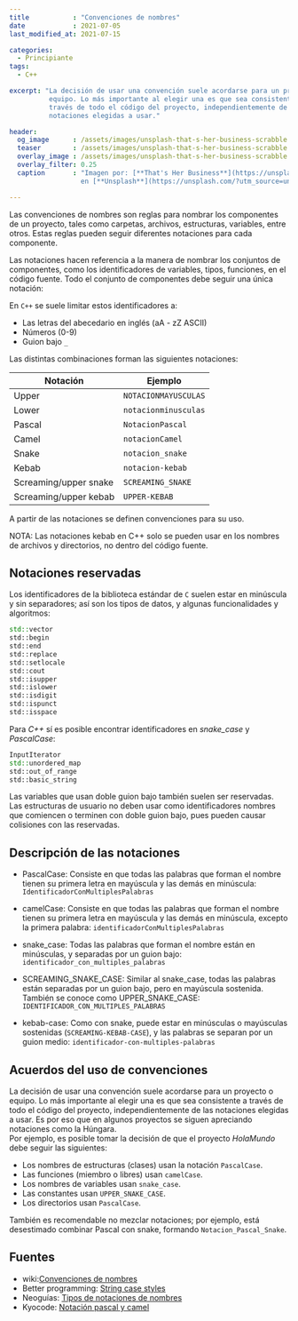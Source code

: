 ```yaml
---
title           : "Convenciones de nombres"
date            : 2021-07-05
last_modified_at: 2021-07-15

categories:
  - Principiante
tags:
  - C++

excerpt: "La decisión de usar una convención suele acordarse para un proyecto o
          equipo. Lo más importante al elegir una es que sea consistente a 
          través de todo el código del proyecto, independientemente de las 
          notaciones elegidas a usar."

header:
  og_image      : /assets/images/unsplash-that-s-her-business-scrabble.jpg
  teaser        : /assets/images/unsplash-that-s-her-business-scrabble.jpg
  overlay_image : /assets/images/unsplash-that-s-her-business-scrabble.jpg
  overlay_filter: 0.25
  caption       : "Imagen por: [**That's Her Business**](https://unsplash.com/@thatsherbusiness?utm_source=unsplash) 
                  en [**Unsplash**](https://unsplash.com/?utm_source=unsplash)"

---
```


Las convenciones de nombres son reglas para nombrar los componentes de un 
proyecto, tales como carpetas, archivos, estructuras, variables, entre otros.
Estas reglas pueden seguir diferentes notaciones para cada componente.

Las notaciones hacen referencia a la manera de nombrar los conjuntos de
componentes, como los identificadores de variables, tipos, funciones, en el
código fuente. Todo el conjunto de componentes debe seguir una única notación:

En `C++` se suele limitar estos identificadores a:

- Las letras del abecedario en inglés (aA - zZ ASCII)
- Números (0-9)
- Guion bajo `_`

Las distintas combinaciones forman las siguientes notaciones:

| Notación  | Ejemplo |
| ---       | ---     |
| Upper     |  `NOTACIONMAYUSCULAS`   |
| Lower     |  `notacionminusculas`   |
| Pascal    |  `NotacionPascal`       |
| Camel     |  `notacionCamel`        |
| Snake     |  `notacion_snake`       |
| Kebab     |  `notacion-kebab`       |
| Screaming/upper snake | `SCREAMING_SNAKE`  |
| Screaming/upper kebab | `UPPER-KEBAB`      |

A partir de las notaciones se definen convenciones para su uso. 

NOTA: Las notaciones kebab en C++ solo se pueden usar en los nombres de archivos
y directorios, no dentro del código fuente.


## Notaciones reservadas

Los identificadores de la biblioteca estándar de `C` suelen estar en minúscula y
sin separadores; así son los tipos de datos, y algunas funcionalidades y
algoritmos:

```c++
std::vector
std::begin
std::end
std::replace
std::setlocale
std::cout
std::isupper
std::islower
std::isdigit
std::ispunct
std::isspace
```

Para _C++_ sí es posible encontrar identificadores en _snake_case_ y 
_PascalCase_:

```c++
InputIterator
std::unordered_map
std::out_of_range
std::basic_string
```

Las variables que usan doble guion bajo también suelen ser reservadas. Las
estructuras de usuario no deben usar como identificadores nombres que comiencen
o terminen con doble guion bajo, pues pueden causar colisiones con las
reservadas.

## Descripción de las notaciones

- PascalCase: Consiste en que todas las palabras que forman el nombre tienen su
  primera letra en mayúscula y las demás en minúscula: 
  `IdentificadorConMultiplesPalabras`

- camelCase: Consiste en que todas las palabras que forman el nombre tienen su
  primera letra en mayúscula y las demás en minúscula, excepto la primera 
  palabra: `identificadorConMultiplesPalabras`

- snake_case: Todas las palabras que forman el nombre están en minúsculas, y
  separadas por un guion bajo: `identificador_con_multiples_palabras`

- SCREAMING_SNAKE_CASE: Similar al snake_case, todas las palabras están
  separadas por un guion bajo, pero en mayúscula sostenida. También se conoce
  como UPPER_SNAKE_CASE: `IDENTIFICADOR_CON_MULTIPLES_PALABRAS`

- kebab-case: Como con snake, puede estar en minúsculas o mayúsculas
  sostenidas (`SCREAMING-KEBAB-CASE`), y las palabras se separan por un guion
  medio: `identificador-con-multiples-palabras`


## Acuerdos del uso de convenciones

La decisión de usar una convención suele acordarse para un proyecto o equipo. Lo
más importante al elegir una es que sea consistente a través de todo el código
del proyecto, independientemente de las notaciones elegidas a usar. Es por eso 
que en algunos proyectos se siguen apreciando notaciones como la Húngara.  
Por ejemplo, es posible tomar la decisión de que el proyecto _HolaMundo_ debe
seguir las siguientes:

- Los nombres de estructuras (clases) usan la notación `PascalCase`.
- Las funciones (miembro o libres) usan `camelCase`.
- Los nombres de variables usan `snake_case`.
- Las constantes usan `UPPER_SNAKE_CASE`.
- Los directorios usan `PascalCase`.

También es recomendable no mezclar notaciones; por ejemplo, está desestimado
combinar Pascal con snake, formando `Notacion_Pascal_Snake`.


## Fuentes
- wiki:[Convenciones de nombres](https://es.wikipedia.org/wiki/Convenci%C3%B3n_de_nombres_(programaci%C3%B3n))
- Better programming: [String case styles](https://betterprogramming.pub/string-case-styles-camel-pascal-snake-and-kebab-case-981407998841)
- Neoguías: [Tipos de notaciones de nombres](https://www.neoguias.com/tipos-notacion-nombres/)
- Kyocode: [Notación pascal y camel](https://www.kyocode.com/2018/06/notacion-pascal-y-camel-case/)
